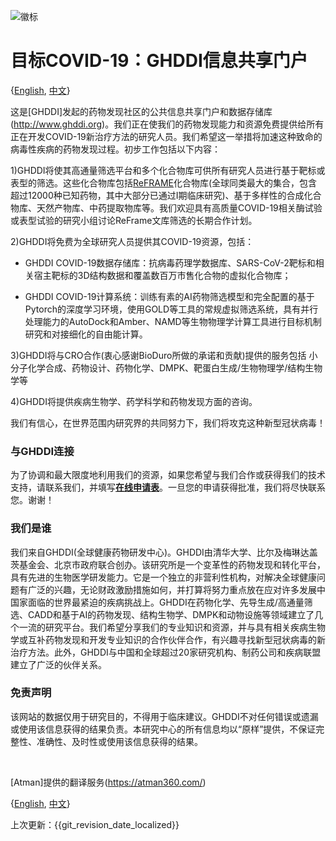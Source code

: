![徽标](http://www.ghddi.org/sites/all/themes/jjh/images/logob@2x.png)




# 目标COVID-19：GHDDI信息共享门户


{[English](https://ghddi-ailab.github.io/Targeting2019-nCoV/), [中文](https://ghddi-ailab.github.io/Targeting2019-nCoV/CN_index/)}


这是[GHDDI]发起的药物发现社区的公共信息共享门户和数据存储库(http://www.ghddi.org)。我们正在使我们的药物发现能力和资源免费提供给所有正在开发COVID-19新治疗方法的研究人员。我们希望这一举措将加速这种致命的病毒性疾病的药物发现过程。初步工作包括以下内容：


1)GHDDI将使其高通量筛选平台和多个化合物库可供所有研究人员进行基于靶标或表型的筛选。这些化合物库包括[ReFRAME](https://reframedb.org/)化合物库(全球同类最大的集合，包含超过12000种已知药物，其中大部分已通过I期临床研究)、基于多样性的合成化合物库、天然产物库、中药提取物库等。我们欢迎具有高质量COVID-19相关酶试验或表型试验的研究小组讨论ReFrame文库筛选的长期合作计划。


2)GHDDI将免费为全球研究人员提供其COVID-19资源，包括：


 * GHDDI COVID-19数据存储库：抗病毒药理学数据库、SARS-CoV-2靶标和相关宿主靶标的3D结构数据和覆盖数百万市售化合物的虚拟化合物库；


 * GHDDI COVID-19计算系统：训练有素的AI药物筛选模型和完全配置的基于Pytorch的深度学习环境，使用GOLD等工具的常规虚拟筛选系统，具有并行处理能力的AutoDock和Amber、NAMD等生物物理学计算工具进行目标机制研究和对接细化的自由能计算。


3)GHDDI将与CRO合作(衷心感谢BioDuro所做的承诺和贡献)提供的服务包括  小分子化学合成、药物设计、药物化学、DMPK、靶蛋白生成/生物物理学/结构生物学等


4)GHDDI将提供疾病生物学、药学科学和药物发现方面的咨询。


我们有信心，在世界范围内研究界的共同努力下，我们将攻克这种新型冠状病毒！




### 与GHDDI连接


为了协调和最大限度地利用我们的资源，如果您希望与我们合作或获得我们的技术支持，请联系我们，并填写[**在线申请表**](http://ghddionlineform.mikecrm.com/KRLHRTl)。一旦您的申请获得批准，我们将尽快联系您。谢谢！


### 我们是谁


我们来自GHDDI(全球健康药物研发中心)。GHDDI由清华大学、比尔及梅琳达盖茨基金会、北京市政府联合创办。该研究所是一个变革性的药物发现和转化平台，具有先进的生物医学研发能力。它是一个独立的非营利性机构，对解决全球健康问题有广泛的兴趣，无论财政激励措施如何，并打算将努力重点放在应对许多发展中国家面临的世界最紧迫的疾病挑战上。GHDDI在药物化学、先导生成/高通量筛选、CADD和基于AI的药物发现、结构生物学、DMPK和动物设施等领域建立了几个一流的研究平台。我们希望分享我们的专业知识和资源，并与具有相关疾病生物学或互补药物发现和开发专业知识的合作伙伴合作，有兴趣寻找新型冠状病毒的新治疗方法。此外，GHDDI与中国和全球超过20家研究机构、制药公司和疾病联盟建立了广泛的伙伴关系。


### 免责声明


该网站的数据仅用于研究目的，不得用于临床建议。GHDDI不对任何错误或遗漏或使用该信息获得的结果负责。本研究中心的所有信息均以“原样”提供，不保证完整性、准确性、及时性或使用该信息获得的结果。




<br>


[Atman]提供的翻译服务(https://atman360.com/)


{[English](https://ghddi-ailab.github.io/Targeting2019-nCoV/), [中文](https://ghddi-ailab.github.io/Targeting2019-nCoV/CN_index/)}




上次更新：{{git_revision_date_localized}}
